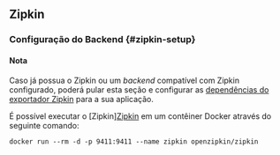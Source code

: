 ## Zipkin

### Configuração do Backend {#zipkin-setup}

<div class="alert alert-info" role="alert"><h4 class="alert-heading">Nota</h4>

Caso já possua o Zipkin ou um _backend_ compatível com Zipkin configurado,
poderá pular esta seção e configurar as
[dependências do exportador Zipkin](#zipkin-dependencies) para a sua aplicação.

</div>

É possível executar o [Zipkin][Zipkin](https://zipkin.io/) em um contêiner
Docker através do seguinte comando:

```shell
docker run --rm -d -p 9411:9411 --name zipkin openzipkin/zipkin
```
